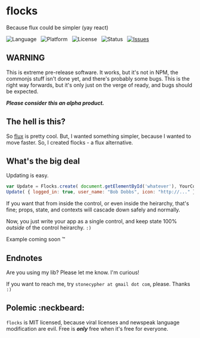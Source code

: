 flocks
======

Because flux could be simpler (yay react)

![Language](http://img.shields.io/badge/Language-Javascript/JSX-000000.svg) &nbsp;
![Platform](http://img.shields.io/badge/Platform-Node-000000.svg) &nbsp;
![License](http://img.shields.io/badge/License-MIT-000055.svg) &nbsp;
![Status](http://img.shields.io/travis/StoneCypher/flocks.svg) &nbsp;
[![Issues](http://img.shields.io/github/issues/StoneCypher/htstub.svg)](https://github.com/StoneCypher/htstub/issues)



WARNING
-------

This is extreme pre-release software.  It works, but it's not in NPM, the commonjs stuff isn't done yet, and there's probably some bugs.  This is the right way forwards, but it's only just on the verge of ready, and bugs should be expected.

***Please consider this an alpha product.***



The hell is this?
-----------------

So [flux](http://facebook.github.io/flux/) is pretty cool.  But, I wanted something simpler, because I wanted to move faster.  So, I created flocks - a flux alternative.



What's the big deal
-------------------

Updating is easy.

```javascript
var Update = Flocks.create( document.getElementById('whatever'), YourControl );
Update( { logged_in: true, user_name: "Bob Dobbs", icon: "http://..." } );
```

If you want that from inside the control, or even inside the heirarchy, that's fine; props, state, and contexts will cascade down safely and normally.

Now, you just write your app as a single control, and keep state 100% *outside* of the control heirarchy.  `:)`

Example coming soon &trade;



Endnotes
--------

Are you using my lib?  Please let me know.  I'm curious!

If you want to reach me, try `stonecypher at gmail dot com`, please.  Thanks `:)`



Polemic :neckbeard:
-------------------

`flocks` is MIT licensed, because viral licenses and newspeak language modification are evil.  Free is ***only*** free when it's free for everyone.
